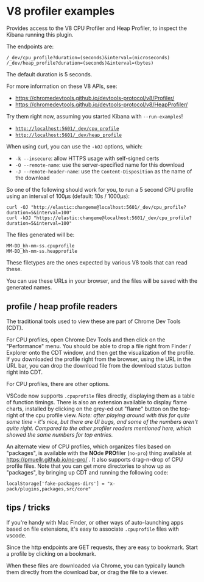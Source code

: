 # V8 profiler examples

Provides access to the V8 CPU Profiler and Heap Profiler, to inspect
the Kibana running this plugin.

The endpoints are:

    /_dev/cpu_profile?duration=(seconds)&interval=(microseconds)
    /_dev/heap_profile?duration=(seconds)&interval=(bytes)

The default duration is 5 seconds.

For more information on these V8 APIs, see:

- https://chromedevtools.github.io/devtools-protocol/v8/Profiler/
- https://chromedevtools.github.io/devtools-protocol/v8/HeapProfiler/

Try them right now, assuming you started Kibana with `--run-examples`!

- [`http://localhost:5601/_dev/cpu_profile`](http://localhost:5601/_dev/cpu_profile)
- [`http://localhost:5601/_dev/heap_profile`](http://localhost:5601/_dev/heap_profile)
  

When using curl, you can use the `-kOJ` options, which:

- `-k --insecure`: allow HTTPS usage with self-signed certs
- `-O --remote-name`: use the server-specified name for this download
- `-J --remote-header-name`: use the `Content-Disposition` as the name of
  the download

So one of the following should work for you, to run a 5 second CPU profile
using an interval of 100μs (default: 10s / 1000μs):

```
curl -OJ "http://elastic:changeme@localhost:5601/_dev/cpu_profile?duration=5&interval=100"
curl -kOJ "https://elastic:changeme@localhost:5601/_dev/cpu_profile?duration=5&interval=100"
```

The files generated will be:

    MM-DD_hh-mm-ss.cpuprofile
    MM-DD_hh-mm-ss.heapprofile

These filetypes are the ones expected by various V8 tools that can read these.

You can use these URLs in your browser, and the files will be saved with the
generated names.

## profile / heap profile readers

The traditional tools used to view these are part of Chrome Dev Tools (CDT).  

For CPU profiles, open Chrome Dev Tools and then click on the "Performance" menu.
You should be able to drop a file right from Finder / Explorer onto the CDT window,
and then get the visualization of the profile.  If you downloaded the profile right
from the browser, using the URL in the URL bar, you can drop the download file from
the download status button right into CDT.

For CPU profiles, there are other options.

VSCode now supports `.cpuprofile` files directly, displaying them as a table of
function timings.  There is also an extension available to display flame charts,
installed by clicking on the grey-ed out "flame" button on the top-right of the
cpu profile view. _Note: after playing around with this for quite some time -
it's nice, but there are UI bugs, and some of the numbers aren't quite right.
Compared to the other profiler readers mentioned here, which showed the same
numbers for top entries._

An alternate view of CPU profiles, which organizes files based on "packages",
is available with the **NO**de **PRO**filer (`no-pro`) thing available 
at https://pmuellr.github.io/no-pro/ .  It also supports
drag-n-drop of CPU profile files.  Note that you can get more directories to
show up as "packages", by bringing up CDT and running the following code:

    localStorage['fake-packages-dirs'] = "x-pack/plugins,packages,src/core"

## tips / tricks

If you're handy with Mac Finder, or other ways of auto-launching apps
based on file extensions, it's easy to associate `.cpuprofile` files
with vscode.  

Since the http endpoints are GET requests, they are easy to bookmark.  Start
a profile by clicking on a bookmark.

When these files are downloaded via Chrome, you can typically launch
them directly from the download bar, or drag the file to a viewer.
